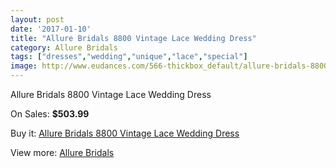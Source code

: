 ```yaml
---
layout: post
date: '2017-01-10'
title: "Allure Bridals 8800 Vintage Lace Wedding Dress"
category: Allure Bridals
tags: ["dresses","wedding","unique","lace","special"]
image: http://www.eudances.com/566-thickbox_default/allure-bridals-8800-vintage-lace-wedding-dress.jpg
---
```

Allure Bridals 8800 Vintage Lace Wedding Dress

On Sales: **$503.99**
<a href="https://www.eudances.com/en/allure-bridals/178-allure-bridals-8800-vintage-lace-wedding-dress.html"><amp-img layout="responsive" width="600" height="600" src="//www.eudances.com/566-thickbox_default/allure-bridals-8800-vintage-lace-wedding-dress.jpg" alt="Allure Bridals 8800 Vintage Lace Wedding Dress 0" /></a>
<a href="https://www.eudances.com/en/allure-bridals/178-allure-bridals-8800-vintage-lace-wedding-dress.html"><amp-img layout="responsive" width="600" height="600" src="//www.eudances.com/569-thickbox_default/allure-bridals-8800-vintage-lace-wedding-dress.jpg" alt="Allure Bridals 8800 Vintage Lace Wedding Dress 1" /></a>
<a href="https://www.eudances.com/en/allure-bridals/178-allure-bridals-8800-vintage-lace-wedding-dress.html"><amp-img layout="responsive" width="600" height="600" src="//www.eudances.com/568-thickbox_default/allure-bridals-8800-vintage-lace-wedding-dress.jpg" alt="Allure Bridals 8800 Vintage Lace Wedding Dress 2" /></a>
<a href="https://www.eudances.com/en/allure-bridals/178-allure-bridals-8800-vintage-lace-wedding-dress.html"><amp-img layout="responsive" width="600" height="600" src="//www.eudances.com/567-thickbox_default/allure-bridals-8800-vintage-lace-wedding-dress.jpg" alt="Allure Bridals 8800 Vintage Lace Wedding Dress 3" /></a>

Buy it: [Allure Bridals 8800 Vintage Lace Wedding Dress](https://www.eudances.com/en/allure-bridals/178-allure-bridals-8800-vintage-lace-wedding-dress.html "Allure Bridals 8800 Vintage Lace Wedding Dress")

View more: [Allure Bridals](https://www.eudances.com/en/2-allure-bridals "Allure Bridals")